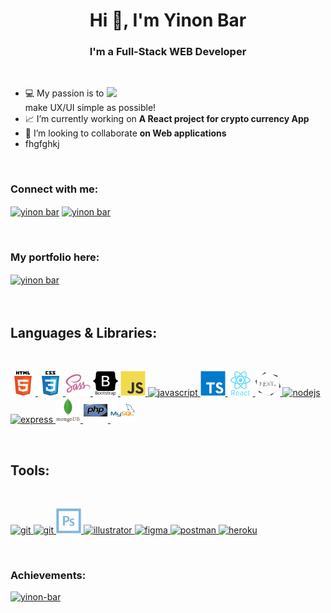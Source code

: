 <h1 align="center">Hi 👋, I'm Yinon Bar</h1>
<h3 align="center">I'm a Full-Stack WEB Developer</h3>
<br>
<p>
<img align="right" width="350"  src="https://camo.githubusercontent.com/8bf6f6d78abc81fcf9c49f10649423e73ea44bc248e83aaae8759d401c829a84/68747470733a2f2f70687973696373677572756b756c2e66696c65732e776f726470726573732e636f6d2f323031392f30322f6368617261637465722d312e676966"/>
 </p>

- 💻 My passion is to make UX/UI simple as possible! 
- 📈 I’m currently working on **A React project for crypto currency App**
- 👯 I’m looking to collaborate **on Web applications** 
- fhgfghkj
<br/>







<h3 align="left">Connect with me:</h3>
<p align="left" width="5">
<a href="https://www.linkedin.com/in/inonbar" target="_blank"><img align="center" src="https://raw.githubusercontent.com/rahuldkjain/github-profile-readme-generator/master/src/images/icons/Social/linked-in-alt.svg" alt="yinon bar" height="30" width="40" /></a>
<a href="https://fb.com/yinon bar" target="blank"><img align="center" src="https://raw.githubusercontent.com/rahuldkjain/github-profile-readme-generator/master/src/images/icons/Social/facebook.svg" alt="yinon bar" height="30" width="40" /></a>
</p>
<br>

<h3 align="left">My portfolio here:</h3>
<a href="https://yinon-bar.netlify.app/" target="blank"><img align="center" src="https://www.netlify.com/v3/img/components/logomark.png" alt="yinon bar" width="40" /></a>

<br>
<br>
<br>

<h2 align="left">Languages & Libraries:</h2>
<br>
<p align="left"> 
<!-- <a href="https://angular.io" target="_blank" rel="noreferrer"> <img src="https://angular.io/assets/images/logos/angular/angular.svg" alt="angular" width="40" height="40"/> </a>  -->
<!-- HTML link -->
<a href="https://www.w3.org/html/" target="_blank" rel="noreferrer"> <img src="https://raw.githubusercontent.com/devicons/devicon/master/icons/html5/html5-original-wordmark.svg" alt="html5" width="40" height="40"/> </a> 
<!-- CSS link -->
<a href="https://www.w3schools.com/css/" target="_blank" rel="noreferrer"> <img src="https://raw.githubusercontent.com/devicons/devicon/master/icons/css3/css3-original-wordmark.svg" alt="css3" width="40" height="40"/> </a> 
<!-- Sass link -->
<a href="https://sass-lang.com" target="_blank" rel="noreferrer"> 
<img src="https://raw.githubusercontent.com/devicons/devicon/master/icons/sass/sass-original.svg" alt="sass" width="40" height="40"/> </a> 
<!-- BootStrap link -->
<a href="https://getbootstrap.com" target="_blank" rel="noreferrer"> <img src="https://raw.githubusercontent.com/devicons/devicon/master/icons/bootstrap/bootstrap-plain-wordmark.svg" alt="bootstrap" width="40" height="40"/> </a> 
<!-- JavaScript link -->
<a href="https://developer.mozilla.org/en-US/docs/Web/JavaScript" target="_blank" rel="noreferrer"> <img src="https://raw.githubusercontent.com/devicons/devicon/master/icons/javascript/javascript-original.svg" alt="javascript" width="40" height="40"/> </a> 
<!-- jQuery link -->
<a href="https://www.vectorlogo.zone/logos/jquery/jquery-ar21.png" target="_blank" rel="noreferrer"> <img src="https://www.vectorlogo.zone/logos/jquery/jquery-ar21.png" alt="javascript"  height="40"/> </a>
<!-- TypeScript -->
<a href="https://www.typescriptlang.org/" target="_blank" rel="noreferrer"> 
<img src="https://raw.githubusercontent.com/devicons/devicon/master/icons/typescript/typescript-original.svg" alt="typescript" width="40" height="40"/> </a> 
<!-- React link -->
<a href="https://reactjs.org/" target="_blank" rel="noreferrer"> <img src="https://raw.githubusercontent.com/devicons/devicon/master/icons/react/react-original-wordmark.svg" alt="react" width="40" height="40"/> </a> 
 <!-- next js -->
<a href="https://nextjs.org/" target="_blank" rel="noreferrer"> <img src="https://raw.githubusercontent.com/Rohan-Shakya/Rohan-Shakya/master/images/next_logo.png" alt="nextjs" width="40" height="40"/> </a> 
<!-- node js -->
<a href="https://nodejs.org" target="_blank" rel="noreferrer"> <img src="https://ih1.redbubble.net/image.1637717834.1604/pp,840x830-pad,1000x1000,f8f8f8.u1.jpg" alt="nodejs" width="40" height="40"/> </a> 
 <!--Express link  -->
<a href="https://expressjs.com" target="_blank" rel="noreferrer"> <img src="https://rithmapp.s3-us-west-2.amazonaws.com/assets/express-logo.png" alt="express" height="40"/> </a> 
 <!--mongo db  -->
<a href="https://www.mongodb.com/" target="_blank" rel="noreferrer"> <img src="https://raw.githubusercontent.com/devicons/devicon/master/icons/mongodb/mongodb-original-wordmark.svg" alt="mongodb" width="40" height="40"/> </a> 
<!-- PHP -->
 <a href="https://www.php.net" target="_blank" rel="noreferrer"> <img src="https://raw.githubusercontent.com/devicons/devicon/master/icons/php/php-original.svg" alt="php" width="40" height="40"/> </a> 
<!-- MySql -->
<a href="https://www.mysql.com/" target="_blank" rel="noreferrer"> <img src="https://raw.githubusercontent.com/devicons/devicon/master/icons/mysql/mysql-original-wordmark.svg" alt="mysql" width="40" height="40"/> </a> 
</p>

<br>

<h2 align="left">Tools:</h2>
<br>
<p align="left"> 
<!-- git link -->
<a href="https://git-scm.com/" target="_blank" rel="noreferrer"> <img src="https://www.vectorlogo.zone/logos/git-scm/git-scm-icon.svg" alt="git" width="40" height="40"/> </a> 
<!-- github link -->
<a href="https://git-scm.com/" target="_blank" rel="noreferrer"> <img src="https://www.kindpng.com/picc/m/255-2558173_github-logo-png-transparent-png.png" alt="git" width="40" height="40"/> </a> 
<!-- PhotoShop link -->
<a href="https://www.photoshop.com/en" target="_blank" rel="noreferrer"> <img src="https://raw.githubusercontent.com/devicons/devicon/master/icons/photoshop/photoshop-line.svg" alt="photoshop" width="40" height="40"/> </a>
<!-- Illustrator -->
<a href="https://www.adobe.com/in/products/illustrator.html" target="_blank" rel="noreferrer"> <img src="https://www.vectorlogo.zone/logos/adobe_illustrator/adobe_illustrator-icon.svg" alt="illustrator" width="40" height="40"/> </a> 
<!-- figma link -->
<a href="https://www.figma.com/" target="_blank" rel="noreferrer"> <img src="https://www.vectorlogo.zone/logos/figma/figma-icon.svg" alt="figma" width="40" height="40"/> </a> 
<a href="https://postman.com" target="_blank" rel="noreferrer"> <img src="https://www.vectorlogo.zone/logos/getpostman/getpostman-icon.svg" alt="postman" width="40" height="40"/> </a> 
<!-- heroku link -->
<a href="https://heroku.com" target="_blank" rel="noreferrer"> <img src="https://www.vectorlogo.zone/logos/heroku/heroku-icon.svg" alt="heroku" width="40" height="40"/> </a>
 
</p>

<br>
<h3 align="left">Achievements:</h3>

<p align="left"> <a href="https://github.com/ryo-ma/github-profile-trophy"><img src="https://github-profile-trophy.vercel.app/?username=yinon-bar" alt="yinon-bar" /></a> </p>

